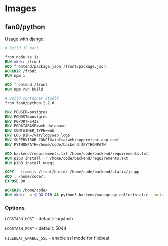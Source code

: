 # Images

## fan0/python

Usage with django:

```Dockerfile
# Build JS part

from node as js
RUN mkdir /front
ADD frontend/package.json /front/package.json
WORKDIR /front
RUN npm i

ADD frontend /front
RUN npm run build

# Build container itself
from fan0/python:2.2.0

ENV PGUSER=postgres
ENV PGHOST=postgres
ENV PGPORT=5432
ENV PGDATABASE=web_database
ENV CONTAINER_TYPE=web
ENV LOG_DIR=/var/log/web_logs
ENV SUPERVISOR_CONFIG=infra/web/supervisor-app.conf
ENV PYTHONPATH=/home/code/backend:$PYTHONPATH

ADD backend/requirements.txt /home/code/backend/requirements.txt
RUN pip3 install -r /home/code/backend/requirements.txt
RUN pip3 install uwsgi

COPY --from=js /front/build/ /home/code/backend/static/jsapp
ADD . /home/code/.
EXPOSE 80

WORKDIR /home/code/
RUN mkdir -p $LOG_DIR && python3 backend/manage.py collectstatic --noinput
```

### Options

`LOGSTASH_HOST` - default: logstash

`LOGSTASH_PORT` - default: 5044

`FILEBEAT_ENABLE_SSL` - enable ssl mode for filebeat
